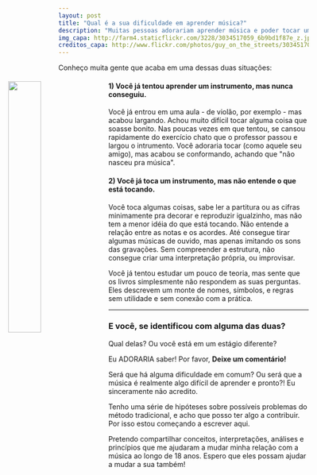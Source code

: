 ```yaml
---
layout: post
title: "Qual é a sua dificuldade em aprender música?"
description: "Muitas pessoas adorariam aprender música e poder tocar um instrumento. Boa parte até já iniciou algum processo de aprendizado, mas acabou desistindo. Porque aprender música parece tão difícil?"
img_capa: http://farm4.staticflickr.com/3228/3034517059_6b9bd1f87e_z.jpg
creditos_capa: http://www.flickr.com/photos/guy_on_the_streets/3034517059/
---
```


Conheço muita gente que acaba em uma dessas duas situações:

<a href="{{page.creditos_capa}}" target="_blank">
  <img src="{{page.img_capa}}" style='float:left; width:36%; margin: 5px 20px 20px -20%' />
</a>

#### 1) Você já tentou aprender um instrumento, mas nunca conseguiu.

  Você já entrou em uma aula - de violão, por exemplo - mas acabou largando. Achou muito difícil tocar alguma coisa que soasse bonito. Nas poucas vezes em que tentou, se cansou rapidamente do exercício chato que o professor passou e largou o intrumento. Você adoraria tocar (como aquele seu amigo), mas acabou se conformando, achando que "não nasceu pra música".

#### 2) Você já toca um instrumento, mas não entende o que está tocando.

  Você toca algumas coisas, sabe ler a partitura ou as cifras minimamente pra decorar e reproduzir igualzinho, mas não tem a menor idéia do que está tocando. Não entende a relação entre as notas e os acordes. Até consegue tirar algumas músicas de ouvido, mas apenas imitando os sons das gravações. Sem compreender a estrutura, não consegue criar uma interpretação própria, ou improvisar.
  
  Você já tentou estudar um pouco de teoria, mas sente que os livros simplesmente não respondem as suas perguntas. Eles descrevem um monte de nomes, símbolos, e regras sem utilidade e sem conexão com a prática.
  
***

### E você, se identificou com alguma das duas? 
  
  Qual delas? Ou você está em um estágio diferente? 
  
  Eu ADORARIA saber! Por favor, **Deixe um comentário!**
  
  Será que há alguma dificuldade em comum? Ou será que a música é realmente algo difícil de aprender e pronto?! Eu sinceramente não acredito.
  
  Tenho uma série de hipóteses sobre possíveis problemas do método tradicional, e acho que posso ter algo a contribuir. Por isso estou começando a escrever aqui.
  
  Pretendo compartilhar conceitos, interpretações, análises e princípios que me ajudaram a mudar minha relação com a música ao longo de 18 anos. Espero que eles possam ajudar a mudar a sua também!
  

